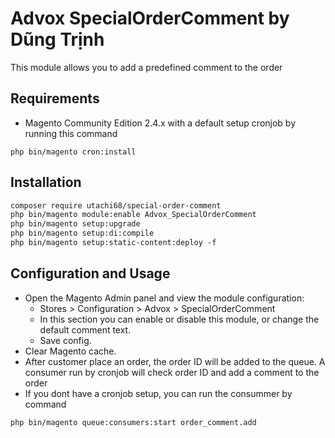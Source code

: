 # Advox SpecialOrderComment by Dũng Trịnh

This module allows you to add a predefined comment to the order

## Requirements
* Magento Community Edition 2.4.x with a default setup cronjob by running this command
~~~
php bin/magento cron:install
~~~

## Installation
~~~ xml
composer require utachi68/special-order-comment
php bin/magento module:enable Advox_SpecialOrderComment
php bin/magento setup:upgrade
php bin/magento setup:di:compile
php bin/magento setup:static-content:deploy -f
~~~

## Configuration and Usage

* Open the Magento Admin panel and view the module configuration:
    * Stores > Configuration > Advox > SpecialOrderComment
    * In this section you can enable or disable this module, or change the default comment text.
    * Save config.
* Clear Magento cache.
* After customer place an order, the order ID will be added to the queue. A consumer run by cronjob will check order ID and add a comment to
the order
* If you dont have a cronjob setup, you can run the consummer by command
~~~
php bin/magento queue:consumers:start order_comment.add
~~~
